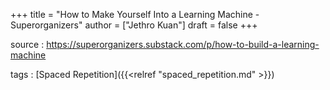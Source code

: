 +++
title = "How to Make Yourself Into a Learning Machine - Superorganizers"
author = ["Jethro Kuan"]
draft = false
+++

source
: <https://superorganizers.substack.com/p/how-to-build-a-learning-machine>

tags
: [Spaced Repetition]({{<relref "spaced_repetition.md" >}})
